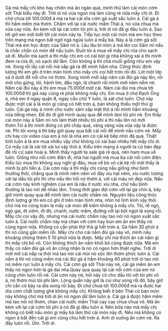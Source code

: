 Gà mà mấy chị kho hay chiên mà ăn ngán quá, mình thử làm cái món cơm sốt Thái kiểu này đi. Trời ơi nó vừa ngon mà làm cũng rẻ nữa mấy chị ơi. Đi chợ chưa tới 100.000đ á mà ra hai cái dĩa cơm gà xuất sắc luôn á. Cái gà á thì hầm mềm mà thơm. Chấm với lại cái nước mắm Thái á, nó vừa chua mà vừa cay nữa. Ăn kèm với lại cái cơm tỏi phi á, trời ơi nó đã gì đâu luôn á. Sao tới giờ em mới biết tới cái món này ta. Tiếp tục một cái món mà em học theo trên mạng mà ngon bất ngờ ngã ngửa luôn á mấy bà. Này á là cơm gà sốt Thái mà em học được của Sâm mì á. Lâu lâu bí món á mà lên coi Sâm mì nấu là chắc chắn có món để nấu luôn. Đuôi tỏi á mua về mấy chị rửa cho sạch sẽ đi. Muốn mà sạch á thì mấy chị em có cái bột gì nhà không xài á thì mình đem ra rửa đi, nó sạch dữ lắm. Còn không á thì chà muối giống như em vậy nè. Xong rồi lấy cái nồi mà sắp gà ra để mình hầm nha. Công thức định lượng thì em ghi ở trên màn hình cho mấy chị coi hết trơn rồi đó. Lót một lớp sả ở dưới đít nồi cho nó thơm. Xong mình mới sắp năm cái đùi gà này lên, rồi mới cho gừng, tỏi, hành tím, đầu ngò, lá chanh rồi mình mới nêm nếm nè. Năm cái đùi này á thì em mua 75.000đ một cái. Năm cái đùi mà chưa tới 100.000đ thì giá này cũng rẻ phải không mấy chị. Em mua ở chợ Rạch Ông á, nhà em ở ngay quận 8, ngay cầu chữ Y luôn, là sát chợ luôn. Chợ này được một cái á là món gì cũng có hết trơn á, bán không thiếu một thứ gì luôn. Cái gà này á mình cho nước xâm xấp mặt thịt á rồi mình hầm khoảng nửa tiếng nhen. Để đó đi giờ mình quay qua để mình làm tỏi phi nè. Em thấy cái món này á Sâm mì nói làm thiệt nhiều tỏi phi á thì nấu lên nó mới thơm.Tỏi á thì mình đừng có phi cháy quá, vàng vàng vừa vừa vậy là được nè. Phi tỏi xong á thì bây giờ quay qua bắt cái nồi để mình nấu cơm nè. Mấy chị hay coi video của em á nói là nhà em có cái kệ bếp nhìn đã quá. Thiệt tình luôn á là em mua nhiều vậy chứ không có xài bao nhiêu hết mấy chị ơi. Có mấy cái là xài tới xài lui vậy thôi á. Kiểu trên mạng á người ta cứ bán đẹp đẽ rồi cứ sale hoài à. Mình thấy người ta sale giá rẻ quá, nên ham mua về luôn. Giống như nồi cơm điện đi, nhà hai người mà mua ba cái nồi cơm điện. Kiểu lúc mua thì không suy nghĩ gì đâu, mua về bỏ vô cái kệ rồi mới thấy là mình bị phí tiền á. Cái cơm này á thì mấy chị cũng nấu giống như bình thường thôi, chẳng qua là mình nêm nếm vô đây xíu hạt nêm, xíu nước tương với lại dầu tỏi phi thì cho nấu lên hồi nó thơm á, với cái màu nó đẹp nữa. Nấu cái cơm này kinh nghiệm của em là nấu ít nước xíu nha, chứ nấu bình thường là tao nói dễ nhão lắm. Trong thời gian đợi cơm với lại gà chín á, bây giờ mình quay qua để mình làm cái nước chấm nè. Nguyên liệu công thức định lượng gì thì em có ghi ở trên màn hình nha, nhìn nó lỉnh kỉnh vậy thôi chứ mà nó cũng toàn là mấy cái món dễ kiếm không à mấy chị. Tỏi, rễ ngò, ngò gai, ớt xiêm, ớt đỏ, chanh, nước mắm, đường với lại bột ngọt là xong rồi. Mấy chị coi vậy đó, nhưng mà cái nước chấm này tao nói nó ngon xuất sắc luôn á. Cái nước chấm này mà chan với cơm hay bún em ăn em thấy nó cũng ngon nữa. Không có cần phải thịt thà gì hết trơn á. Gà hầm 30 phút á thì nó cũng gần mềm rồi. Mấy chị cho cái nấm đùi gà này vô, mình nấu khoảng chừng thêm 5 10 phút nữa là được. Mấy chị mà thích ăn cái nấm gì thì mấy chị bỏ vô. Còn không thích ăn nấm khỏi bỏ cũng được nữa. Mà em thấy có nấm đùi gà vô ăn công nhận là nó có ngon hơn thiệt nghe. Trời ơi mới mở cái nắp ra thôi mà tao nói cái mùi nó sộc lên thơm phức luôn á. Cái nấm á thì nó cũng mềm mà cái đùi gà á hầm khoảng 40 phút trời ơi tao nói nó mềm rục luôn á mấy chị. Cái cơm gà sốt Thái này nè, cái gà mềm ăn em thấy nó ngon hơn là gà dai nha.Quay qua quay lại cái nồi cơm của em nó cũng chín luôn rồi nè. Cái cơm này nè, hồi nãy có cho dầu tỏi với tỏi phi vô á, nó thơm mùi tỏi phi lắm. Lòng quần nãy giờ là coi như xong rồi đó, bây giờ chỉ cần có bày ra dĩa xong rồi bày. Đi chợ chưa tới 100.000đ mà ra được hai dĩa cơm chất lượng ghê không mấy chị. Không biết ở bên Thái có bán món này không chứ mà trời ơi ăn nó ngon dữ lắm luôn á. Cái gà á được hầm mềm mà tao nói nó thơm, chan cái nước mắm Thái cay cay chua chua vô. Mà ăn kèm với lại cái cơm tỏi phi á nó đã gì đâu luôn á. Nên bữa nào mà mấy chị không có biết nấu món gì mấy bà làm thử cái món này đi. Nếu mà không có ngon á bắt đền cái gì em cũng chịu hết trơn á. Anh ơi xuống ăn cơm nè. Ra đây luôn rồi. Ừm. Trời ơi.